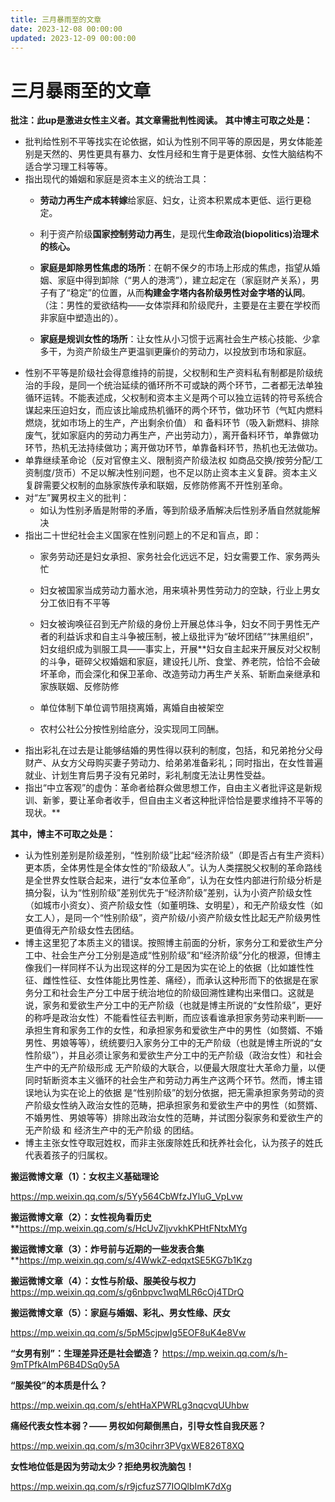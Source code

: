 ```yaml
---
title: 三月暴雨至的文章
date: 2023-12-08 00:00:00
updated: 2023-12-09 00:00:00
---
```


# 三月暴雨至的文章

**批注：此up是激进女性主义者。其文章需批判性阅读。**
**其中博主可取之处是：**
* 批判给性别不平等找实在论依据，如认为性别不同平等的原因是，男女体能差别是天然的、男性更具有暴力、女性月经和生育于是更体弱、女性大脑结构不适合学习理工科等等。
* 指出现代的婚姻和家庭是资本主义的统治工具：
	* **劳动力再生产成本转嫁**给家庭、妇女，让资本积累成本更低、运行更稳定。
	* 利于资产阶级**国家控制劳动力再生**，是现代**生命政治(biopolitics)治理术的核心。**

	* **家庭是卸除男性焦虑的场所**：在朝不保夕的市场上形成的焦虑，指望从婚姻、家庭中得到卸除（“男人的港湾”），建立起定在（家庭财产关系），男子有了“稳定”的位置，从而**构建金字塔内各阶级男性对金字塔的认同**。（注：男性的爱欲结构——女体崇拜和阶级爬升，主要是在主要在学校而非家庭中塑造出的）。
	* **家庭是规训女性的场所**：让女性从小习惯于远离社会生产核心技能、少拿多干，为资产阶级生产更温驯更廉价的劳动力，以投放到市场和家庭。
* 性别不平等是阶级社会得意维持的前提，父权制和生产资料私有制都是阶级统治的手段，是同一个统治延续的循环所不可或缺的两个环节，二者都无法单独循环运转。不能表述成，父权制和资本主义是两个可以独立运转的符号系统合谋起来压迫妇女，而应该比喻成热机循环的两个环节，做功环节（气缸内燃料燃烧，犹如市场上的生产，产出剩余价值） 和 备料环节（吸入新燃料、排除废气，犹如家庭内的劳动力再生产，产出劳动力），离开备料环节，单靠做功环节，热机无法持续做功；离开做功环节，单靠备料环节，热机也无法做功。
* 单靠继续革命论（反对官僚主义、限制资产阶级法权 如商品交换/按劳分配/工资制度/货币）不足以解决性别问题，也不足以防止资本主义复辟。资本主义复辟需要父权制的血脉家族传承和联姻，反修防修离不开性别革命。
* 对“左”翼男权主义的批判：
	* 如认为性别矛盾是附带的矛盾，等到阶级矛盾解决后性别矛盾自然就能解决
* 指出二十世纪社会主义国家在性别问题上的不足和盲点，即：
	* 家务劳动还是妇女承担、家务社会化远远不足，妇女需要工作、家务两头忙
	* 妇女被国家当成劳动力蓄水池，用来填补男性劳动力的空缺，行业上男女分工依旧有不平等
	* 妇女被询唤征召到无产阶级的身份上开展总体斗争，妇女不同于男性无产者的利益诉求和自主斗争被压制，被上级批评为“破坏团结”“抹黑组织”，妇女组织成为驯服工具——事实上，开展**妇女自主起来开展反对父权制的斗争，砸碎父权婚姻和家庭，建设托儿所、食堂、养老院，恰恰不会破坏革命，而会深化和保卫革命、改造劳动力再生产关系、斩断血亲继承和家族联姻、反修防修

	* 单位体制下单位调节阻挠离婚，离婚自由被架空
	* 农村公社公分按性别给底分，没实现同工同酬。
* 指出彩礼在过去是让能够结婚的男性得以获利的制度，包括，和兄弟抢分父母财产、从女方父母购买妻子劳动力、给弟弟准备彩礼；同时指出，在女性普遍就业、计划生育后男子没有兄弟时，彩礼制度无法让男性受益。
* 指出“中立客观”的虚伪：革命者给群众做思想工作，自由主义者批评这是新规训、新爹，要让革命者收手，但自由主义者这种批评恰恰是要求维持不平等的现状。**

**其中，博主不可取之处是：**
* 认为性别差别是阶级差别，“性别阶级”比起“经济阶级”（即是否占有生产资料）更本质，全体男性是全体女性的“阶级敌人”。认为人类摆脱父权制的革命路线是全世界女性联合起来，进行“女本位革命”，认为在女性内部进行阶级分析是搞分裂，认为“性别阶级”差别优先于“经济阶级”差别，认为小资产阶级女性（如城市小资女）、资产阶级女性（如董明珠、女明星），和无产阶级女性（如女工人），是同一个“性别阶级”，资产阶级/小资产阶级女性比起无产阶级男性更值得无产阶级女性去团结。
* 博主这里犯了本质主义的错误。按照博主前面的分析，家务分工和爱欲生产分工中、社会生产分工分别是造成“性别阶级”和“经济阶级”分化的根源，但博主像我们一样同样不认为出现这样的分工是因为实在论上的依据（比如雄性性征、雌性性征、女性体能比男性差、痛经），而承认这种形而下的依据是在家务分工和社会生产分工中居于统治地位的阶级回溯性建构出来借口。这就是说，家务和爱欲生产分工中的无产阶级（也就是博主所说的“女性阶级”，更好的称呼是政治女性）不能看性征去判断，而应该看谁承担家务劳动来判断——承担生育和家务工作的女性，和承担家务和爱欲生产中的男性（如赘婿、不婚男性、男娘等等），统统要归入家务分工中的无产阶级（也就是博主所说的“女性阶级”），并且必须让家务和爱欲生产分工中的无产阶级（政治女性）和社会生产中的无产阶级形成 无产阶级的大联合，以便最大限度壮大革命力量，以便同时斩断资本主义循环的社会生产和劳动力再生产这两个环节。然而，博主错误地认为实在论上的依据 是“性别阶级”的划分依据，把无需承担家务劳动的资产阶级女性纳入政治女性的范畴，把承担家务和爱欲生产中的男性（如赘婿、不婚男性、男娘等等）排除出政治女性的范畴，并试图分裂家务和爱欲生产的无产阶级 和 经济生产中的无产阶级 的团结。
* 博主主张女性夺取冠姓权，而非主张废除姓氏和抚养社会化，认为孩子的姓氏代表着孩子的归属权。

**搬运微博文章（1）：女权主义基础理论**

https://mp.weixin.qq.com/s/5Yy564CbWfzJYluG_VpLvw

**搬运微博文章（2）：女性视角看历史**
**https://mp.weixin.qq.com/s/HcUvZljvvkhKPHtFNtxMYg

**搬运微博文章（3）：炸号前与近期的一些发表合集**
**https://mp.weixin.qq.com/s/4WwkZ-edqxtSE5KG7b1Kzg

**搬运微博文章（4）：女性与阶级、服美役与权力**
https://mp.weixin.qq.com/s/g6nbpvc1wqMLR6cOj4TDrQ

**搬运微博文章（5）：家庭与婚姻、彩礼、男女性缘、厌女**

https://mp.weixin.qq.com/s/5pM5cjpwIg5EOF8uK4e8Vw

**“女男有别”：生理差异还是社会塑造？**
https://mp.weixin.qq.com/s/h-9mTPfkAImP6B4DSq0y5A

**“服美役”的本质是什么？**

https://mp.weixin.qq.com/s/ehtHaXPWRLg3nqcvqUUhbw

**痛经代表女性本弱？—— 男权如何颠倒黑白，引导女性自我厌恶？**

https://mp.weixin.qq.com/s/m30cihrr3PVgxWE826T8XQ

**女性地位低是因为劳动太少？拒绝男权洗脑包！**

https://mp.weixin.qq.com/s/r9jcfuzS77IOQlbImK7dXg
